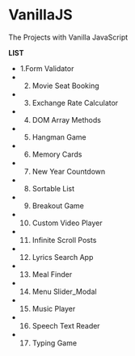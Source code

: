 # VanillaJS
The Projects with Vanilla JavaScript

**LIST**
- 1.Form Validator
- 2. Movie Seat Booking
- 3. Exchange Rate Calculator
- 4. DOM Array Methods
- 5. Hangman Game
- 6. Memory Cards
- 7. New Year Countdown
- 8. Sortable List
- 9. Breakout Game
- 10. Custom Video Player
- 11. Infinite Scroll Posts
- 12. Lyrics Search App
- 13. Meal Finder
- 14. Menu Slider_Modal
- 15. Music Player
- 16. Speech Text Reader
- 17. Typing Game
